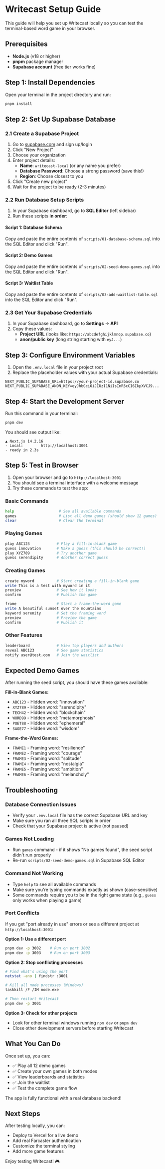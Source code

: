 # Writecast Setup Guide

This guide will help you set up Writecast locally so you can test the terminal-based word game in your browser.

## Prerequisites

- **Node.js** (v18 or higher)
- **pnpm** package manager
- **Supabase account** (free tier works fine)

## Step 1: Install Dependencies

Open your terminal in the project directory and run:

```bash
pnpm install
```

## Step 2: Set Up Supabase Database

### 2.1 Create a Supabase Project

1. Go to [supabase.com](https://supabase.com) and sign up/login
2. Click "New Project"
3. Choose your organization
4. Enter project details:
   - **Name**: `writecast-local` (or any name you prefer)
   - **Database Password**: Choose a strong password (save this!)
   - **Region**: Choose closest to you
5. Click "Create new project"
6. Wait for the project to be ready (2-3 minutes)

### 2.2 Run Database Setup Scripts

1. In your Supabase dashboard, go to **SQL Editor** (left sidebar)
2. Run these scripts **in order**:

#### Script 1: Database Schema
Copy and paste the entire contents of `scripts/01-database-schema.sql` into the SQL Editor and click "Run".

#### Script 2: Demo Games
Copy and paste the entire contents of `scripts/02-seed-demo-games.sql` into the SQL Editor and click "Run".

#### Script 3: Waitlist Table
Copy and paste the entire contents of `scripts/03-add-waitlist-table.sql` into the SQL Editor and click "Run".

### 2.3 Get Your Supabase Credentials

1. In your Supabase dashboard, go to **Settings** → **API**
2. Copy these values:
   - **Project URL** (looks like: `https://abcdefghijklmnop.supabase.co`)
   - **anon/public key** (long string starting with `eyJ...`)

## Step 3: Configure Environment Variables

1. Open the `.env.local` file in your project root
2. Replace the placeholder values with your actual Supabase credentials:

```env
NEXT_PUBLIC_SUPABASE_URL=https://your-project-id.supabase.co
NEXT_PUBLIC_SUPABASE_ANON_KEY=eyJhbGciOiJIUzI1NiIsInR5cCI6IkpXVCJ9...
```

## Step 4: Start the Development Server

Run this command in your terminal:

```bash
pnpm dev
```

You should see output like:
```
▲ Next.js 14.2.16
- Local:        http://localhost:3001
- ready in 2.3s
```

## Step 5: Test in Browser

1. Open your browser and go to `http://localhost:3001`
2. You should see a terminal interface with a welcome message
3. Try these commands to test the app:

### Basic Commands
```bash
help                    # See all available commands
games                   # List all demo games (should show 12 games)
clear                   # Clear the terminal
```

### Playing Games
```bash
play ABC123            # Play a fill-in-blank game
guess innovation       # Make a guess (this should be correct!)
play XYZ789            # Try another game
guess serendipity      # Another correct guess
```

### Creating Games
```bash
create myword          # Start creating a fill-in-blank game
write This is a test with myword in it
preview                # See how it looks
confirm                # Publish the game

frame                  # Start a frame-the-word game
write A beautiful sunset over the mountains
keyword serenity       # Set the framing word
preview                # Preview the game
confirm                # Publish it
```

### Other Features
```bash
leaderboard            # View top players and authors
reveal ABC123          # See game statistics
notify user@test.com   # Join the waitlist
```

## Expected Demo Games

After running the seed script, you should have these games available:

**Fill-in-Blank Games:**
- `ABC123` - Hidden word: "innovation"
- `XYZ789` - Hidden word: "serendipity" 
- `TECH42` - Hidden word: "blockchain"
- `WORD99` - Hidden word: "metamorphosis"
- `POET88` - Hidden word: "ephemeral"
- `SAGE77` - Hidden word: "wisdom"

**Frame-the-Word Games:**
- `FRAME1` - Framing word: "resilience"
- `FRAME2` - Framing word: "courage"
- `FRAME3` - Framing word: "solitude"
- `FRAME4` - Framing word: "nostalgia"
- `FRAME5` - Framing word: "ambition"
- `FRAME6` - Framing word: "melancholy"

## Troubleshooting

### Database Connection Issues
- Verify your `.env.local` file has the correct Supabase URL and key
- Make sure you ran all three SQL scripts in order
- Check that your Supabase project is active (not paused)

### Games Not Loading
- Run `games` command - if it shows "No games found", the seed script didn't run properly
- Re-run `scripts/02-seed-demo-games.sql` in Supabase SQL Editor

### Command Not Working
- Type `help` to see all available commands
- Make sure you're typing commands exactly as shown (case-sensitive)
- Some commands require you to be in the right game state (e.g., `guess` only works when playing a game)

### Port Conflicts
If you get "port already in use" errors or see a different project at `http://localhost:3001`:

**Option 1: Use a different port**
```bash
pnpm dev -p 3002    # Run on port 3002
pnpm dev -p 3003    # Run on port 3003
```

**Option 2: Stop conflicting processes**
```bash
# Find what's using the port
netstat -ano | findstr :3001

# Kill all node processes (Windows)
taskkill /F /IM node.exe

# Then restart Writecast
pnpm dev -p 3001
```

**Option 3: Check for other projects**
- Look for other terminal windows running `npm dev` or `pnpm dev`
- Close other development servers before starting Writecast

## What You Can Do

Once set up, you can:
- ✅ Play all 12 demo games
- ✅ Create your own games in both modes
- ✅ View leaderboards and statistics
- ✅ Join the waitlist
- ✅ Test the complete game flow

The app is fully functional with a real database backend!

## Next Steps

After testing locally, you can:
- Deploy to Vercel for a live demo
- Add real Farcaster authentication
- Customize the terminal styling
- Add more game features

Enjoy testing Writecast! 🎮
